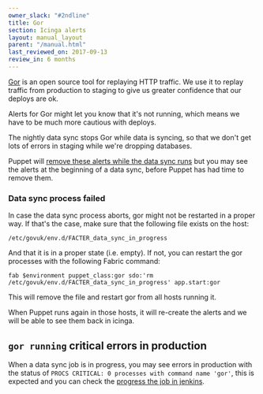 ```yaml
---
owner_slack: "#2ndline"
title: Gor
section: Icinga alerts
layout: manual_layout
parent: "/manual.html"
last_reviewed_on: 2017-09-13
review_in: 6 months
---
```


[Gor][gor-gh] is an open source tool for replaying HTTP traffic. We use it to
replay traffic from production to staging to give us greater confidence that
our deploys are ok.

Alerts for Gor might let you know that it's not running, which means we have
to be much more cautious with deploys.

The nightly data sync stops Gor while data is syncing, so that we don't get
lots of errors in staging while we're dropping databases.

Puppet will [remove these alerts while the data sync runs][govuk-gor-data-sync]
but you may see the alerts at the beginning of a data sync, before Puppet has
had time to remove them.

### Data sync process failed

In case the data sync process aborts, gor might not be restarted in a proper
way. If that's the case, make sure that the following file exists on the host:

```
/etc/govuk/env.d/FACTER_data_sync_in_progress
```

And that it is in a proper state (i.e. empty). If not, you can restart the gor
processes with the following Fabric command:

```
fab $environment puppet_class:gor sdo:'rm /etc/govuk/env.d/FACTER_data_sync_in_progress' app.start:gor
```

This will remove the file and restart gor from all hosts running it.

When Puppet runs again in those hosts, it will re-create the alerts and we will be
able to see them back in icinga.

[gor-gh]: https://github.com/buger/gor/
[govuk-gor-data-sync]: https://github.com/alphagov/govuk-puppet/blob/06dd008d09/modules/govuk_gor/manifests/init.pp#L50

## `gor running` critical errors in production
When a data sync job is in progress, you may see errors in production with the status of `PROCS CRITICAL: 0 processes with command name 'gor'`, this is expected and you can check the [progress the job in jenkins](https://deploy.publishing.service.gov.uk/job/Copy_Data_to_Staging).
